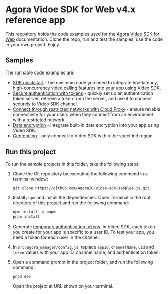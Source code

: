 # Agora Vidoe SDK for Web v4.x reference app

This repository holds the code examples used for the [Agora Video SDK for Web](https://docs.agora.io/en/video-calling/overview/product-overview?platform=web) documentation. Clone the repo, run and test the samples, use the code in your own project. Enjoy.

## Samples  

The runnable code examples are:

- [SDK quickstart](/src/sdk_quickstart/) - the minimum code you need to integrate low-latency, high-concurrency
  video calling features into your app using Video SDK.
- [Secure authentication with tokens](/src/authentication_workflow/) - quickly set up an authentication token server, retrieve
  a token from the server, and use it to connect securely to Video SDK channel.
- [Connect through restricted networks with Cloud Proxy](src/cloud_proxy/) - ensure reliable connectivity for your users when they connect from an
  environment with a restricted network.
- [Data encryption](src/data_encryption) - integrate built-in data encryption into your app using Video SDK.
- [Geofencing](src/geofencing) - only connect to Video SDK within the specified region.


## Run this project

To run the sample projects in this folder, take the following steps:

1. Clone the Git repository by executing the following command in a terminal window:

    ```bash
    git clone https://github.com/AgoraIO/video-sdk-samples-js.git
    ```

1. Install `pnpm` and install the dependencies. Open Terminal in the root directory of this project and run the following command:

    ```bash
    npm install -g pnpm
    pnpm install
    ```
1. Generate [temporary authentication tokens](https://webdemo.agora.io/token-builder/). 
   In Video SDK, each token you create for your app is specific to a user ID. To test your app, you need a token for each user in the channel. 

1. In `src/agora_manager/config.js`, replace `appId`, `channelName`, `uid` and `token` values with your app ID, channel name, and authentication token.


1. Open a command prompt in the project folder, and run the following command:

    ``` bash
    pnpm dev
    ```

    Open the project at URL shown on your terminal.
